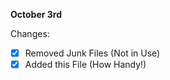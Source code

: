 **October 3rd** 
  
Changes:  
 - [x] Removed Junk Files (Not in Use)  
 - [x] Added this File (How Handy!)  
